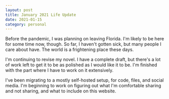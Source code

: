 ```yaml
---
layout: post
title: January 2021 Life Update
date: 2021-01-15
category: personal
---
```

Before the pandemic, I was planning on leaving Florida. I'm likely to be here for some time now, though. So far, I haven't gotten sick, but many people I care about have. The world is a frightening place these days.

I'm continuing to revise my novel. I have a complete draft, but there's a lot of work left to get it to be as polished as I would like it to be. I'm finished with the part where I have to work on it extensively.

I've been migrating to a mostly self-hosted setup, for code, files, and social media. I'm beginning to work on figuring out what I'm comfortable sharing and not sharing, and what to include on this website.
